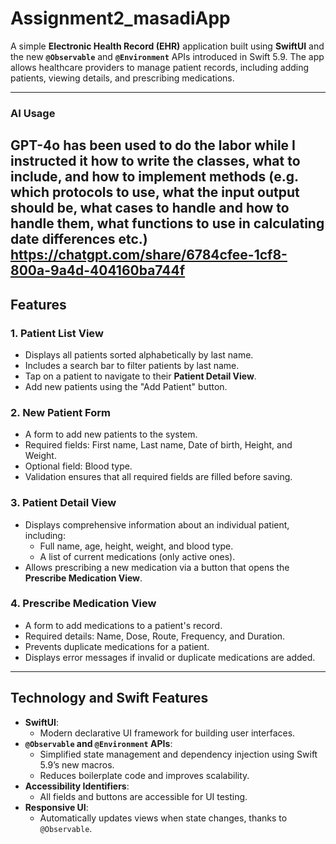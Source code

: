 # Assignment2_masadiApp

A simple **Electronic Health Record (EHR)** application built using **SwiftUI** and the new **`@Observable`** and **`@Environment`** APIs introduced in Swift 5.9. The app allows healthcare providers to manage patient records, including adding patients, viewing details, and prescribing medications.

---
### AI Usage
GPT-4o has been used to do the labor while I instructed it how to write the classes, what to include, and how to implement methods (e.g. which protocols to use, what the input output should be, what cases to handle and how to handle them, what functions to use in calculating date differences etc.)
https://chatgpt.com/share/6784cfee-1cf8-800a-9a4d-404160ba744f
---

## Features

### 1. **Patient List View**
- Displays all patients sorted alphabetically by last name.
- Includes a search bar to filter patients by last name.
- Tap on a patient to navigate to their **Patient Detail View**.
- Add new patients using the "Add Patient" button.

### 2. **New Patient Form**
- A form to add new patients to the system.
- Required fields: First name, Last name, Date of birth, Height, and Weight.
- Optional field: Blood type.
- Validation ensures that all required fields are filled before saving.

### 3. **Patient Detail View**
- Displays comprehensive information about an individual patient, including:
  - Full name, age, height, weight, and blood type.
  - A list of current medications (only active ones).
- Allows prescribing a new medication via a button that opens the **Prescribe Medication View**.

### 4. **Prescribe Medication View**
- A form to add medications to a patient's record.
- Required details: Name, Dose, Route, Frequency, and Duration.
- Prevents duplicate medications for a patient.
- Displays error messages if invalid or duplicate medications are added.

---

## Technology and Swift Features

- **SwiftUI**:
  - Modern declarative UI framework for building user interfaces.
- **`@Observable` and `@Environment` APIs**:
  - Simplified state management and dependency injection using Swift 5.9’s new macros.
  - Reduces boilerplate code and improves scalability.
- **Accessibility Identifiers**:
  - All fields and buttons are accessible for UI testing.
- **Responsive UI**:
  - Automatically updates views when state changes, thanks to `@Observable`.

